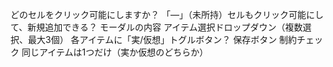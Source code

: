 どのセルをクリック可能にしますか？
    「—」（未所持）セルもクリック可能にして、新規追加できる？
モーダルの内容
    アイテム選択ドロップダウン（複数選択、最大3個）
    各アイテムに「実/仮想」トグルボタン？
    保存ボタン
制約チェック
    同じアイテムは1つだけ（実か仮想のどちらか）